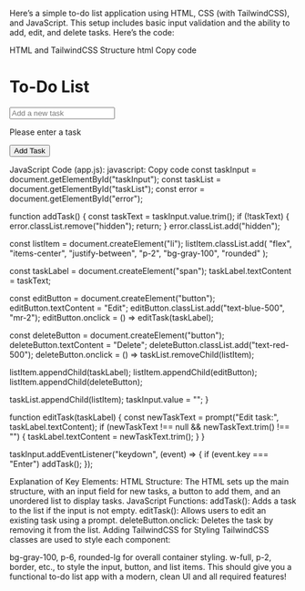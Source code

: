 Here’s a simple to-do list application using HTML, CSS (with TailwindCSS), and JavaScript. This setup includes basic input validation and the ability to add, edit, and delete tasks. Here’s the code:

HTML and TailwindCSS Structure
html
Copy code
<!DOCTYPE html>
<html lang="en">
<head>
  <meta charset="UTF-8">
  <meta name="viewport" content="width=device-width, initial-scale=1.0">
  <title>To-Do List</title>
  <link href="https://cdn.jsdelivr.net/npm/tailwindcss@2.2.19/dist/tailwind.min.css" rel="stylesheet">
</head>
<body class="bg-gray-100 flex items-center justify-center h-screen">
  <div class="bg-white p-6 rounded-lg shadow-lg w-full max-w-md">
    <h1 class="text-2xl font-bold mb-4 text-center">To-Do List</h1>
    <div class="mb-4">
      <input
        type="text"
        id="taskInput"
        class="w-full p-2 border rounded focus:outline-none focus:ring-2 focus:ring-blue-500"
        placeholder="Add a new task"
      />
      <p id="error" class="text-red-500 text-sm hidden mt-1">Please enter a task</p>
    </div>
    <button
      onclick="addTask()"
      class="w-full bg-blue-500 text-white p-2 rounded hover:bg-blue-600"
    >
      Add Task
    </button>
    <ul id="taskList" class="mt-4 space-y-2"></ul>
  </div>

  <script src="app.js"></script>
</body>
</html>


JavaScript Code (app.js):
javascript:
Copy code
const taskInput = document.getElementById("taskInput");
const taskList = document.getElementById("taskList");
const error = document.getElementById("error");

function addTask() {
  const taskText = taskInput.value.trim();
  if (!taskText) {
    error.classList.remove("hidden");
    return;
  }
  error.classList.add("hidden");

  const listItem = document.createElement("li");
  listItem.classList.add(
    "flex",
    "items-center",
    "justify-between",
    "p-2",
    "bg-gray-100",
    "rounded"
  );

  const taskLabel = document.createElement("span");
  taskLabel.textContent = taskText;

  const editButton = document.createElement("button");
  editButton.textContent = "Edit";
  editButton.classList.add("text-blue-500", "mr-2");
  editButton.onclick = () => editTask(taskLabel);

  const deleteButton = document.createElement("button");
  deleteButton.textContent = "Delete";
  deleteButton.classList.add("text-red-500");
  deleteButton.onclick = () => taskList.removeChild(listItem);

  listItem.appendChild(taskLabel);
  listItem.appendChild(editButton);
  listItem.appendChild(deleteButton);

  taskList.appendChild(listItem);
  taskInput.value = "";
}

function editTask(taskLabel) {
  const newTaskText = prompt("Edit task:", taskLabel.textContent);
  if (newTaskText !== null && newTaskText.trim() !== "") {
    taskLabel.textContent = newTaskText.trim();
  }
}

taskInput.addEventListener("keydown", (event) => {
  if (event.key === "Enter") addTask();
});


Explanation of Key Elements:
HTML Structure: The HTML sets up the main structure, with an input field for new tasks, a button to add them, and an unordered list to display tasks.
JavaScript Functions:
addTask(): Adds a task to the list if the input is not empty.
editTask(): Allows users to edit an existing task using a prompt.
deleteButton.onclick: Deletes the task by removing it from the list.
Adding TailwindCSS for Styling
TailwindCSS classes are used to style each component:

bg-gray-100, p-6, rounded-lg for overall container styling.
w-full, p-2, border, etc., to style the input, button, and list items.
This should give you a functional to-do list app with a modern, clean UI and all required features!
